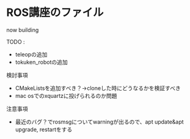 # ROS講座のファイル

now building

TODO : </b>

* teleopの追加</b>
* tokuken_robotの追加</b>

検討事項</b>
+ CMakeListsを追加すべき？→cloneした時にどうなるかを検証すべき</b>
+ mac osでのxquartzに投げられるのか問題</b>

注意事項</b>
+ 最近のバグ？でrosmsgについてwarningが出るので、apt update&apt upgrade, restartをする</b>

